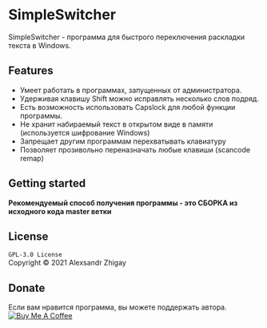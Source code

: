 # SimpleSwitcher
SimpleSwitcher - программа для быстрого переключения раскладки текста в Windows.

## Features

- Умеет работать в программах, запущенных от администратора. 
- Удерживая клавишу Shift можно исправлять несколько слов подряд.
- Есть возможность использовать Capslock для любой функции программы.
- Не хранит набираемый текст в открытом виде в памяти (используется шифрование Windows)
- Запрещает другим программам перехватывать клавиатуру
- Позволяет прозивольно переназначать любые клавиши (scancode remap)

## Getting started

**Рекомендуемый способ получения программы - это СБОРКА из исходного кода master ветки**

## License

`GPL-3.0 License`  
Copyright © 2021 Alexsandr Zhigay

## Donate

Если вам нравится программа, вы можете поддержать автора.  
<a href="https://yoomoney.ru/quickpay/button-widget?targets=%D0%9D%D0%B0%20%D0%BF%D0%B5%D1%87%D0%B5%D0%BD%D1%8C%D0%BA%D0%B8&default-sum=100&button-text=12&yoomoney-payment-type=on&button-size=m&button-color=orange&successURL=&quickpay=small&account=410013286626983&" target="_blank"><img src="https://www.buymeacoffee.com/assets/img/custom_images/yellow_img.png" alt="Buy Me A Coffee" style="height: auto !important;width: auto !important;" ></a>


